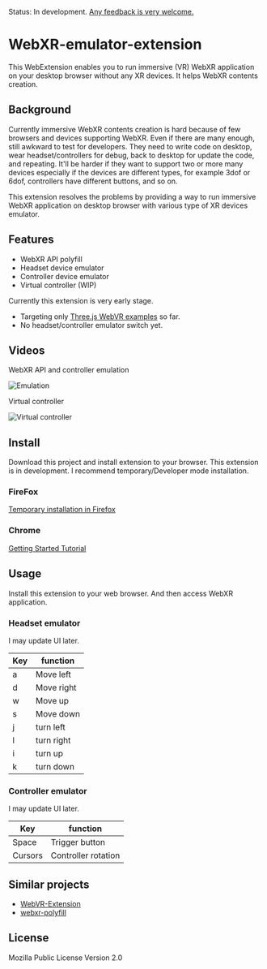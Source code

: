 Status: In development. [Any feedback is very welcome.](https://github.com/MozillaReality/WebXR-emulator-extension/issues)

# WebXR-emulator-extension

This WebExtension enables you to run immersive (VR) WebXR application on your desktop browser without any XR devices.
It helps WebXR contents creation.

## Background

Currently immersive WebXR contents creation is hard because of few browsers and devices supporting WebXR.
Even if there are many enough, still awkward to test for developers.
They need to write code on desktop, wear headset/controllers for debug, back to desktop for update the code, and repeating.
It'll be harder if they want to support two or more many devices especially if the devices are different types,
for example 3dof or 6dof, controllers have different buttons, and so on.

This extension resolves the problems by providing a way to run immersive WebXR application on desktop browser with various type of XR devices emulator.


## Features

- WebXR API polyfill
- Headset device emulator
- Controller device emulator
- Virtual controller (WIP)

Currently this extension is very early stage. 

- Targeting only [Three.js WebVR examples](https://threejs.org/examples/?q=webvr) so far.
- No headset/controller emulator switch yet.


## Videos

WebXR API and controller emulation

![Emulation](./screenshots/controller-emulator.gif)

Virtual controller

![Virtual controller](./screenshots/virtual-controller.gif)


## Install

Download this project and install extension to your browser. This extension is in development. I recommend temporary/Developer mode installation.

### FireFox

[Temporary installation in Firefox](https://developer.mozilla.org/en-US/docs/Mozilla/Add-ons/WebExtensions/Temporary_Installation_in_Firefox)

### Chrome

[Getting Started Tutorial](https://developer.chrome.com/extensions/getstarted)


## Usage

Install this extension to your web browser. And then access WebXR application.

### Headset emulator

I may update UI later.

| Key | function |
| ---- | ---- |
| a | Move left |
| d | Move right |
| w | Move up |
| s | Move down |
| j | turn left |
| l | turn right |
| i | turn up |
| k | turn down |

### Controller emulator

I may update UI later.

| Key | function |
| ---- | ---- |
| Space | Trigger button |
| Cursors | Controller rotation |


## Similar projects

- [WebVR-Extension](https://github.com/spite/WebVR-Extension)
- [webxr-polyfill](https://github.com/immersive-web/webxr-polyfill)


## License

Mozilla Public License Version 2.0
